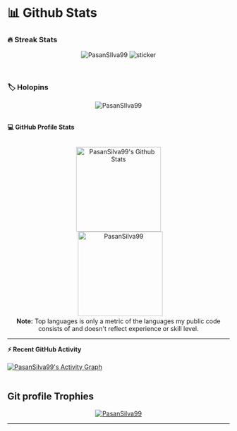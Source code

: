 
# 📊 Github Stats

### 🔥 Streak Stats
<p align="center"><img src="https://streak-stats.demolab.com?user=PasanSilva99&theme=tokyonight&hide_border=true" alt="PasanSIlva99" /> <img src="https://files.gamebanana.com/img/ico/sprays/5b2e2262aafd2.png" alt="sticker"/>
</p>

<br>

### 🏷️ Holopins
<p align="center"><img src="https://holopin.me/pasansilva" alt="PasanSIlva99" />
</p>

<br>

  <summary><b>💻 GitHub Profile Stats</b></summary>
  <br/>
  <p align="center">
    <a href="https://github.com/anuraghazra/github-readme-stats"><img alt="PasanSilva99's Github Stats" src="https://github-readme-stats.vercel.app/api?username=PasanSilva99&show_icons=true&count_private=true&theme=algolia" height="192px"/></a>
<br/>
  &nbsp;
	  <img src="https://github-readme-stats.vercel.app/api/top-langs?username=PasanSilva99&langs_count=10&show_icons=true&locale=en&layout=compact&theme=algolia" alt="PasanSilva99" height="192px"/>
  <br/>
  <b>Note:</b> Top languages is only a metric of the languages my public code consists of and doesn't reflect experience or skill level.
  </p>

----

  <summary><b>⚡ Recent GitHub Activity</b></summary>
  <br/>
   <a href="https://github.com/7oSkaaa"><img alt="PasanSilva99's Activity Graph" src="https://activity-graph.herokuapp.com/graph?username=PasanSilva99&custom_title=PasanSilva99's%20Contribution%20Graph&theme=tokyo-night&radius=16&hide_border=true" /></a>
  <br/>


<br/>

## Git profile Trophies

<p align="center"> <a href="https://github.com/ryo-ma/github-profile-trophy"><img src="https://github-profile-trophy.vercel.app/?username=PasanSilva99&margin-w=15&margin-h=15&theme=discord" alt="PasanSilva99" /></a> </p>

-----
